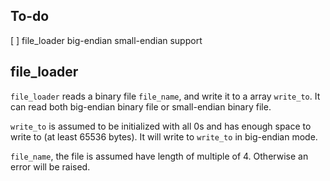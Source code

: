 ## To-do

[ ] file_loader big-endian small-endian support

## file_loader

`file_loader` reads a binary file `file_name`, and write it to a array `write_to`. It can read both big-endian binary file or small-endian binary file.

`write_to` is assumed to be initialized with all 0s and has enough space to write to (at least 65536 bytes). It will write to `write_to` in big-endian mode.

`file_name`, the file is assumed have length of multiple of 4. Otherwise an error will be raised.
